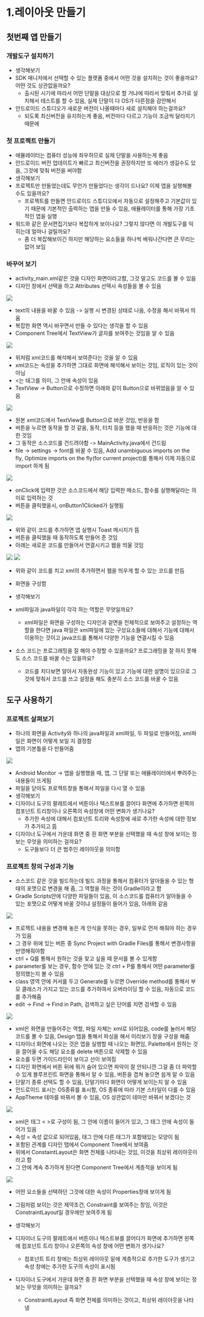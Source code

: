 # 1.레이아웃 만들기
## 첫번째 앱 만들기
### 개발도구 설치하기
- 생각해보기
- SDK 매니저에서 선택할 수 있는 플랫폼 중에서 어떤 것을 설치하는 것이 좋을까요? 어떤 것도 상관없을까요?
	- 출시된 시기에 따라서 어떤 단말을 대상으로 할 거냐에 따라서 맞춰서 추가로 설치해서 테스트를 할 수 있음, 실제 단말이 다 OS가 다른점을 감안해서
- 안드로이드 스튜디오가 새로운 버전이 나올때마다 새로 설치해야 하는걸까요?
	- 되도록 최신버전을 유지하는게 좋음, 버전마다 다르고 기능이 조금씩 달라지기 때문에

### 첫 프로젝트 만들기
- 애뮬레이터는 컴퓨터 성능에 좌우하므로 실제 단말을 사용하는게 좋음
- 안드로이드 버전 업데이트가 빠르고 최신버전을 권장하지만 또 에러가 생길수도 있음, 그것에 맞춰 버전을 써야함
- 생각해보기
- 프로젝트만 만들었는데도 무언가 만들었다는 생각이 드나요? 이제 앱을 실행해볼 수도 있을까요?
	- 프로젝트를 만들면 안드로이드 스튜디오에서 자동으로 설정해주고 기본값이 있기 때문에 기본적인 출력하는 앱을 만들 수 있음, 애뮬레이터를 통해 가장 기초적인 앱을 실행
- 워드와 같은 문서편집기보다 복잡하게 보이나요? 그렇지 않다면 이 개발도구를 익히는데 얼마나 걸릴까요?
	- 좀 더 복잡해보이긴 하지만 해당하는 요소들을 하나씩 배워나간다면 큰 무리는 없어 보임

### 바꾸어 보기
- activity_main.xml같은 것을 디자인 화면이라고함, 그것 말고도 코드를 볼 수 있음
- 디자인 창에서 선택을 하고 Attributes 선택시 속성들을 볼 수 있음
<img src="https://user-images.githubusercontent.com/32586985/87898028-06670800-ca88-11ea-81e9-fdb2c2154e29.PNG">

- text의 내용을 바꿀 수 있음 -> 실행 시 변경된 상태로 나옴, 수정을 해서 바꿔서 띄움
- 복잡한 화면 역시 바꾸면서 만들 수 있다는 생각을 할 수 있음 
- Component Tree에서 TextView가 글자를 보여주는 것임을 알 수 있음

<img src="https://user-images.githubusercontent.com/32586985/87898114-44642c00-ca88-11ea-9944-965968a2e932.PNG">

- 위처럼 xml코드를 해석해서 보여준다는 것을 알 수 있음
- xml코드는 속성을 추가하면 그대로 화면에 해석해서 보이는 것임, 로직이 있는 것이 아님
- <는 태그를 의미, 그 안에 속성이 있음
- TextView -> Button으로 수정하면 아래와 같이 Button으로 바뀌었음을 알 수 있음

<img src="https://user-images.githubusercontent.com/32586985/87898213-81c8b980-ca88-11ea-881a-b32bb07a1aa6.PNG">

- 원본 xml코드에서 TextView를 Button으로 바꾼 것임, 반응을 함
- 버튼을 누르면 동작을 할 것 같음, 동작, 터치 등을 했을 때 반응하는 것은 기능에 대한 것임
- 그 동작은 소스코드를 건드려야함 -> MainActivity.java에서 건드림
- file -> settings -> font를 바꿀 수 있음, Add unambiguous imports on the fly, Optimize imports on the fly(for current project)를 통해서 이제 자동으로 import 하게 됨

<img src="https://user-images.githubusercontent.com/32586985/87898297-c5232800-ca88-11ea-9317-2f4e8a6d3b19.PNG">

- onClick에 입력한 것은 소스코드에서 해당 입력한 메소드, 함수를 실행해달라는 의미로 입력하는 것
- 버튼을 클릭했을시, onButton1Clicked가 실행됨 

<img src="https://user-images.githubusercontent.com/32586985/87898354-e2f08d00-ca88-11ea-9653-74aff2bcae2d.PNG">

- 위와 같이 코드를 추가하면 앱 실행시 Toast 메시지가 뜸
- 버튼을 클릭했을 때 동작하도록 만들어 준 것임
- 아래는 새로운 코드를 만들어서 연결시키고 웹을 띄울 것임

<img src="https://user-images.githubusercontent.com/32586985/87898395-06b3d300-ca89-11ea-8407-dd242517795c.PNG">
<img src="https://user-images.githubusercontent.com/32586985/87898402-0a475a00-ca89-11ea-8b58-7ffc39f04cac.PNG">

- 위와 같이 코드를 치고 xml의 추가하면서 웹을 띄우게 할 수 있는 코드를 만듬
- 화면을 구성함

- 생각해보기
- xml파일과 java파일이 각각 하는 역할은 무엇일까요?
	- xml파일은 화면을 구성하는 디자인과 겉면을 전체적으로 보여주고 설정하는 역할을 한다면 java 파일은 xml파일에 있는 구성요소들에 대해서 기능에 대해서 이용하는 것이고 java코드를 통해서 다양한 기능을 연결시킬 수 있음
- 소스 코드는 프로그래밍을 잘 해야 수정할 수 있을까요? 프로그래밍을 잘 하지 못해도 소스 코드를 바꿀 수는 있을까요?
	- 코드를 치다보면 알아서 자동완성 기능이 있고 기능에 대한 설명이 있으므로 그것에 맞춰서 코드를 쓰고 설정을 해도 충분히 소스 코드를 바꿀 수 있음 

## 도구 사용하기
### 프로젝트 살펴보기 
- 하나의 화면을 Activity와 하나의 java파일과 xml파일, 두 파일로 만들어짐, xml파일은 화면이 어떻게 보일 지 결정함
- 앱의 기본틀을 다 만들어줌
<img src="https://user-images.githubusercontent.com/32586985/87898597-8d68b000-ca89-11ea-9dd5-db1a446ceff8.PNG">

- Android Monitor -> 앱을 실행했을 때, 앱, 그 단말 또는 애뮬레이터에서 뿌려주는 내용들이 뜨게됨
- 파일을 닫아도 프로젝트창을 통해서 파일을 다시 열 수 있음
- 생각해보기
- 디자이너 도구의 팔레트에서 버튼이나 텍스트뷰를 끌어다 화면에 추가하면 왼쪽의 컴포넌트 트리창이나 오른쪽의 속성창에 어떤 변화가 생기나요?
	- 추가한 속성에 대해서 컴포넌트 트리와 속성창에 새로 추가한 속성에 대한 정보가 추가되고 뜸
- 디자이너 도구에서 가운데 화면 중 흰 화면 부분을 선택했을 때 속성 창에 보이는 정보는 무엇을 의미하는 걸까요?
	- 도구들보다 더 큰 범주인 레이아웃을 의미함

### 프로젝트 창의 구성과 기능
- 소스코드 같은 것을 빌드하는데 빌드 과정을 통해서 컴퓨터가 알아들을 수 있는 형태의 포맷으로 변경을 해 줌, 그 역할을 하는 것이 Gradle이라고 함 
- Gradle Scripts안에 다양한 파일들이 있음, 이 소스코드를 컴퓨터가 알아들을 수 있는 포맷으로 어떻게 바꿀 것이냐 설정들이 들어가 있음, 아래와 같음
<img src="https://user-images.githubusercontent.com/32586985/87898789-213a7c00-ca8a-11ea-8c46-558d66540e19.PNG">

- 프로젝트 내용을 변경해 놓은 게 인식을 못하는 경우, 일부로 먼저 해줘야 하는 경우가 있음
- 그 경우 위에 있는 버튼 중 Sync Project with Gradle Files를 통해서 변경사항을 반영해줘야함
- ctrl + Q를 통해서 원하는 것을 찾고 싶을 때 문서를 볼 수 있게함
- parameter를 보는 경우, 함수 안에 있는 것 ctrl + P를 통해서 어떤 parameter를 정의했는지 볼 수 있음
- class 영역 안에 커서를 두고 Generate를 누르면 Override method를 통해서 부모 클래스가 가지고 있는 코드를 추가하여서 오버라이딩 할 수 있음, 자동으로 코드를 추가해줌 
- edit -> Find -> Find in Path, 검색하고 싶은 단어를 치면 검색할 수 있음
<img src="https://user-images.githubusercontent.com/32586985/87898913-81c9b900-ca8a-11ea-8021-7e360b22c993.PNG">

- xml은 화면을 만들어주는 역할, 파일 자체는 xml로 되어있음, code를 눌러서 해당 코드를 볼 수 있음, Design 탭을 통해서 파싱을 해서 미리보기 창을 구성을 해줌
- 디자이너 화면에 나오는 것은 앱을 실행할 때 나오는 화면임, Palette에서 원하는 것을 끌어올 수도 해당 요소를 delete 버튼으로 삭제할 수 있음
- 요소를 두면 가이드라인이 보이고 선이 보여짐
- 디자인 화면에서 버튼 뒤에 뭐가 숨어 있으면 파악이 잘 안되니깐 그걸 좀 더 파악할 수 있게 블루프린트 화면을 통해서 알 수 있음, 버튼을 겹쳐 놓으면 쉽게 알 수 있음
- 단말기 종류 선택도 할 수 있음, 단말기마다 화면이 어떻게 보이는지 알 수 있음
- 안드로이드 표시는 OS종류를 표시함, OS 종류에 따라 기본 스타일이 다를 수 있음
- AppTheme 테마를 바꿔서 볼 수 있음, OS 상관없이 테마만 바꿔서 보겠다는 것
<img src="https://user-images.githubusercontent.com/32586985/87899057-f6045c80-ca8a-11ea-97ae-73887918a0ef.PNG">

- xml은 태그 < >로 구성이 됨, 그 안에 이름이 들어가 있고, 그 태그 안에 속성이 들어가 있음
- 속성 = 속성 값으로 되어있음, 태그 안에 다른 태그가 포함돼있는 모양이 됨 
- 포함된 관계를 디자인 탭에서 Component Tree에서 보여줌
- 위에서 ConstaintLayout은 화면 전체를 나타내는 것임, 이것을 최상위 레이아웃이라고 함
- 그 안에 계속 추가하게 된다면 Component Tree에서 계층적을 보이게 됨

<img src="https://user-images.githubusercontent.com/32586985/87899152-3e237f00-ca8b-11ea-8077-41320d95591d.PNG">

- 어떤 요소들을 선택하던 그것에 대한 속성이 Properties창에 보이게 됨
- 그림처럼 보이는 것은 제약조건, Constraint를 보여주는 창임, 이것은 ConstraintLayout일 경우에만 보여주게 됨

- 생각해보기
- 디자이너 도구의 팔레트에서 버튼이나 텍스트뷰를 끌어다가 화면에 추가하면 왼쪽에 컴포넌트 트리 창이나 오른쪽의 속성 창에 어떤 변화가 생기나요?
	- 컴포넌트 트리 창에는 최상위 레이아웃 밑에 계층적으로 추가한 도구가 생기고 속성 창에는 추가한 도구의 속성이 표시됨
- 디자이너 도구에서 가운데 화면 중 흰 화면 부분을 선택했을 때 속성 창에 보이는 정보는 무엇을 의미하는 걸까요?
	- ConstraintLayout 즉 화면 전체를 의미하는 것이고, 최상위 레이아웃을 나타냄 


